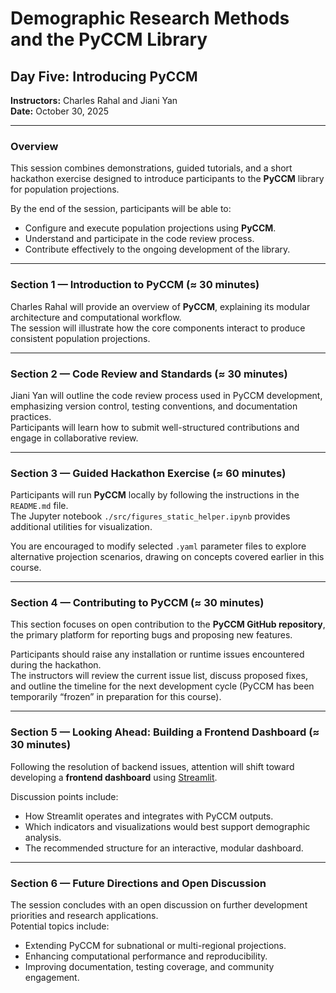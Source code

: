 # Demographic Research Methods and the PyCCM Library  
## Day Five: Introducing PyCCM  
**Instructors:** Charles Rahal and Jiani Yan  
**Date:** October 30, 2025  

---

### Overview

This session combines demonstrations, guided tutorials, and a short hackathon exercise designed to introduce participants to the **PyCCM** library for population projections.  

By the end of the session, participants will be able to:  
- Configure and execute population projections using **PyCCM**.  
- Understand and participate in the code review process.  
- Contribute effectively to the ongoing development of the library.

---

### Section 1 — Introduction to PyCCM (≈ 30 minutes)

Charles Rahal will provide an overview of **PyCCM**, explaining its modular architecture and computational workflow.  
The session will illustrate how the core components interact to produce consistent population projections.

---

### Section 2 — Code Review and Standards (≈ 30 minutes)

Jiani Yan will outline the code review process used in PyCCM development, emphasizing version control, testing conventions, and documentation practices.  
Participants will learn how to submit well-structured contributions and engage in collaborative review.

---

### Section 3 — Guided Hackathon Exercise (≈ 60 minutes)

Participants will run **PyCCM** locally by following the instructions in the `README.md` file.  
The Jupyter notebook `./src/figures_static_helper.ipynb` provides additional utilities for visualization.  

You are encouraged to modify selected `.yaml` parameter files to explore alternative projection scenarios, drawing on concepts covered earlier in this course.

---

### Section 4 — Contributing to PyCCM (≈ 30 minutes)

This section focuses on open contribution to the **PyCCM GitHub repository**, the primary platform for reporting bugs and proposing new features.  

Participants should raise any installation or runtime issues encountered during the hackathon.  
The instructors will review the current issue list, discuss proposed fixes, and outline the timeline for the next development cycle (PyCCM has been temporarily “frozen” in preparation for this course).

---

### Section 5 — Looking Ahead: Building a Frontend Dashboard (≈ 30 minutes)

Following the resolution of backend issues, attention will shift toward developing a **frontend dashboard** using [Streamlit](https://streamlit.io/).  

Discussion points include:  
- How Streamlit operates and integrates with PyCCM outputs.  
- Which indicators and visualizations would best support demographic analysis.  
- The recommended structure for an interactive, modular dashboard.

---

### Section 6 — Future Directions and Open Discussion

The session concludes with an open discussion on further development priorities and research applications.  
Potential topics include:  
- Extending PyCCM for subnational or multi-regional projections.  
- Enhancing computational performance and reproducibility.  
- Improving documentation, testing coverage, and community engagement.
